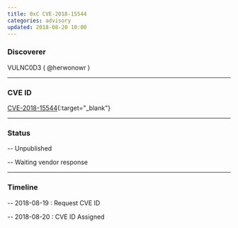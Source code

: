 ```yaml
---
title: 0xC CVE-2018-15544
categories: advisory
updated: 2018-08-20 10:00
---
```


### Discoverer

VULNC0D3 ( @herwonowr )

---

### CVE ID

[CVE-2018-15544](https://cve.mitre.org/cgi-bin/cvename.cgi?name=CVE-2018-15544){:target="_blank"}

---

### Status

-- Unpublished

-- Waiting vendor response

---

### Timeline

-- 2018-08-19 : Request CVE ID

-- 2018-08-20 : CVE ID Assigned
